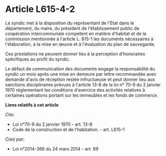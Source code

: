 # Article L615-4-2

Le syndic met à la disposition du représentant de l'Etat dans le département, du maire, du président de l'établissement
public de coopération intercommunale compétent en matière d'habitat et de la commission mentionnée à l'article L. 615-1 les
documents nécessaires à l'élaboration, à la mise en œuvre et à l'évaluation du plan de sauvegarde. 

Ces prestations ne peuvent donner lieu à la perception d'honoraires spécifiques au profit du syndic. 

Le défaut de communication des documents engage la responsabilité du syndic un mois après une mise en demeure par lettre
recommandée avec demande d'avis de réception restée infructueuse et peut donner lieu aux sanctions disciplinaires prévues à
l'article 13-8 de la loi n° 70-9 du 2 janvier 1970 réglementant les conditions d'exercice des activités relatives à certaines
opérations portant sur les immeubles et les fonds de commerce.

**Liens relatifs à cet article**

_Cite_:

  - Loi n°70-9 du 2 janvier 1970 - art. 13-8
  - Code de la construction et de l'habitation. - art. L615-1

_Créé par_:

  - Loi n°2014-366 du 24 mars 2014 - art. 69
